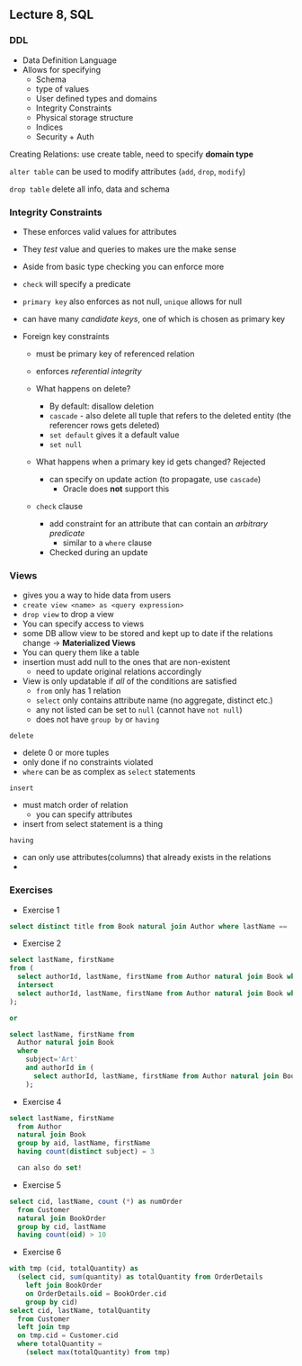 ## Lecture 8, SQL
### DDL
- Data Definition Language
- Allows for specifying
  - Schema
  - type of values
  - User defined types and domains
  - Integrity Constraints
  - Physical storage structure
  - Indices
  - Security + Auth

Creating Relations: use create table, need to specify **domain type**

`alter table` can be used to modify attributes (`add`, `drop`, `modify`)

`drop table` delete all info, data and schema

### Integrity Constraints
- These enforces valid values for attributes
- They *test* value and queries to makes ure the make sense
- Aside from basic type checking you can enforce more
- `check` will specify a predicate
- `primary key` also enforces as not null, `unique` allows for null

- can have many *candidate keys*, one of which is chosen as primary key

- Foreign key constraints
  - must be primary key of referenced relation
  - enforces *referential integrity*
  - What happens on delete?
    - By default: disallow deletion
    - `cascade` - also delete all tuple that refers to the deleted entity (the referencer rows gets deleted)
    - `set default` gives it a default value
    - `set null`
  - What happens when a primary key id gets changed? Rejected
    - can specify on update action (to propagate, use `cascade`)
      - Oracle does **not** support this

  - `check` clause
    - add constraint for an attribute that can contain an *arbitrary predicate*
      - similar to a `where` clause
    - Checked during an update


### Views
- gives you a way to hide data from users
- `create view <name> as <query expression>`
- `drop view` to drop a view
- You can specify access to views
- some DB allow view to be stored and kept up to date if the relations change -> **Materialized Views**
- You can query them like a table
- insertion must add null to the ones that are non-existent
  - need to update original relations accordingly
- View is only updatable if *all* of the conditions are satisfied
  - `from` only has 1 relation
  - `select` only contains attribute name (no aggregate, distinct etc.)
  - any not listed can be set to `null` (cannot have `not null`)
  - does not have `group by` or `having`

`delete`
- delete 0 or more tuples
- only done if no constraints violated
- `where` can be as complex as `select` statements

`insert`
- must match order of relation
  - you can specify attributes
- insert from select statement is a thing

`having`
- can only use attributes(columns) that already exists in the relations
- 


### Exercises
- Exercise 1
```sql
select distinct title from Book natural join Author where lastName == 'Piper';
```

- Exercise 2
```sql
select lastName, firstName 
from (
  select authorId, lastName, firstName from Author natural join Book where subject='Art'
  intersect
  select authorId, lastName, firstName from Author natural join Book where subject='Business'
);

or

select lastName, firstName from 
  Author natural join Book 
  where 
    subject='Art' 
    and authorId in (
      select authorId, lastName, firstName from Author natural join Book where subject='Business'
    );
```
- Exercise 4
```sql
select lastName, firstName 
  from Author 
  natural join Book
  group by aid, lastName, firstName 
  having count(distinct subject) = 3

  can also do set! 
```
- Exercise 5
```sql
select cid, lastName, count (*) as numOrder 
  from Customer 
  natural join BookOrder 
  group by cid, lastName 
  having count(oid) > 10
```
- Exercise 6
```sql
with tmp (cid, totalQuantity) as 
  (select cid, sum(quantity) as totalQuantity from OrderDetails
    left join BookOrder 
    on OrderDetails.oid = BookOrder.cid 
    group by cid)
select cid, lastName, totalQuantity 
  from Customer 
  left join tmp
  on tmp.cid = Customer.cid 
  where totalQuantity = 
    (select max(totalQuantity) from tmp)
```